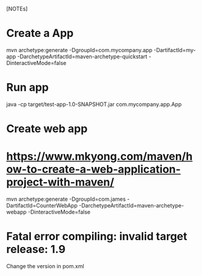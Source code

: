 [NOTEs]

# Create a App
mvn archetype:generate -DgroupId=com.mycompany.app -DartifactId=my-app -DarchetypeArtifactId=maven-archetype-quickstart -DinteractiveMode=false

# Run app
java -cp target/test-app-1.0-SNAPSHOT.jar com.mycompany.app.App

# Create web app
# https://www.mkyong.com/maven/how-to-create-a-web-application-project-with-maven/
mvn archetype:generate -DgroupId=com.james -DartifactId=CounterWebApp -DarchetypeArtifactId=maven-archetype-webapp -DinteractiveMode=false

# Fatal error compiling: invalid target release: 1.9
Change the version in pom.xml
